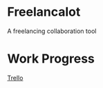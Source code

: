 # Freelancalot
A freelancing collaboration tool

# Work Progress
[Trello](https://trello.com/b/QmPHM8ci/freelancalot)
